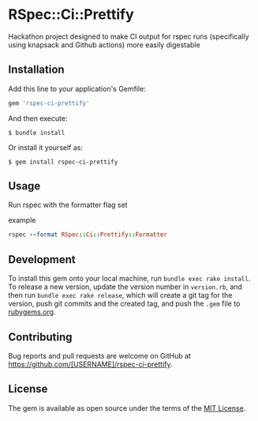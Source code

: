 # RSpec::Ci::Prettify

Hackathon project designed to make CI output for rspec runs (specifically using knapsack and Github actions) more easily digestable

## Installation

Add this line to your application's Gemfile:

```ruby
gem 'rspec-ci-prettify'
```

And then execute:

    $ bundle install

Or install it yourself as:

    $ gem install rspec-ci-prettify

## Usage

Run rspec with the formatter flag set

example
```ruby
rspec --format RSpec::Ci::Prettify::Formatter
```

## Development

To install this gem onto your local machine, run `bundle exec rake install`. To release a new version, update the version number in `version.rb`, and then run `bundle exec rake release`, which will create a git tag for the version, push git commits and the created tag, and push the `.gem` file to [rubygems.org](https://rubygems.org).

## Contributing

Bug reports and pull requests are welcome on GitHub at https://github.com/[USERNAME]/rspec-ci-prettify.

## License

The gem is available as open source under the terms of the [MIT License](https://opensource.org/licenses/MIT).
